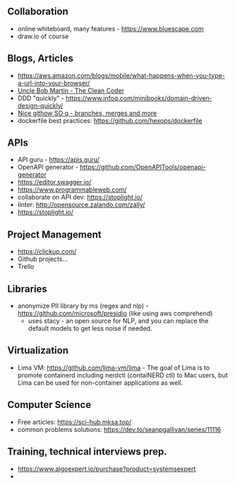 ## Collaboration
* online whiteboard, many features - https://www.bluescape.com
* draw.io of course

## Blogs, Articles
* https://aws.amazon.com/blogs/mobile/what-happens-when-you-type-a-url-into-your-browser/
* [Uncle Bob Martin - The Clean Coder](https://www.youtube.com/watch?v=NeXQEJNWO5w&t=440s)
* DDD "quickly" - https://www.infoq.com/minibooks/domain-driven-design-quickly/
* [Nice githow SO q - branches, merges and more](https://stackoverflow.com/questions/71690310/pulling-from-remote-branch-while-on-another-branch-pull-origin-main-vs-pull/71701674#71701674)
* dockerfile best practices: https://github.com/hexops/dockerfile

## APIs
* API guru - https://apis.guru/
* OpenAPI generator - https://github.com/OpenAPITools/openapi-generator
* https://editor.swagger.io/
* https://www.programmableweb.com/
* collaborate on API dev: https://stoplight.io/
* linter: http://opensource.zalando.com/zally/
* https://stoplight.io/

## Project Management
* https://clickup.com/
* Github projects...
* Trello

## Libraries
* anonymize PII library by ms (regex and nlp) - https://github.com/microsoft/presidio (like using aws comprehend)
  * uses stacy - an open source for NLP, and you can replace the default models to get less noise if needed. 

## Virtualization
* Lima VM: https://github.com/lima-vm/lima - The goal of Lima is to promote containerd including nerdctl (contaiNERD ctl) to Mac users, but Lima can be used for non-container applications as well.

## Computer Science 
* Free articles: https://sci-hub.mksa.top/
* common problems solutions: https://dev.to/seanpgallivan/series/11116

## Training, technical interviews prep.
* https://www.algoexpert.io/purchase?product=systemsexpert
* 
